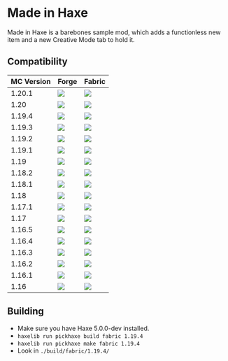 # Made in Haxe

Made in Haxe is a barebones sample mod, which adds a functionless new item and a new Creative Mode tab to hold it.


## Compatibility

MC Version | Forge | Fabric
---|---|---
1.20.1 | ![](https://byob.yarr.is/EliteMasterEric/Pickhaxe-Samples/build-madeinhaxe-forge-1.20.1_develop) | ![](https://byob.yarr.is/EliteMasterEric/Pickhaxe-Samples/build-madeinhaxe-fabric-1.20.1_develop)
1.20 | ![](https://byob.yarr.is/EliteMasterEric/Pickhaxe-Samples/build-madeinhaxe-forge-1.20_develop) | ![](https://byob.yarr.is/EliteMasterEric/Pickhaxe-Samples/build-madeinhaxe-fabric-1.20_develop)
1.19.4 | ![](https://byob.yarr.is/EliteMasterEric/Pickhaxe-Samples/build-madeinhaxe-forge-1.19.4_develop) | ![](https://byob.yarr.is/EliteMasterEric/Pickhaxe-Samples/build-madeinhaxe-fabric-1.19.4_develop)
1.19.3 | ![](https://byob.yarr.is/EliteMasterEric/Pickhaxe-Samples/build-madeinhaxe-forge-1.19.3_develop) | ![](https://byob.yarr.is/EliteMasterEric/Pickhaxe-Samples/build-madeinhaxe-fabric-1.19.3_develop)
1.19.2 | ![](https://byob.yarr.is/EliteMasterEric/Pickhaxe-Samples/build-madeinhaxe-forge-1.19.2_develop) | ![](https://byob.yarr.is/EliteMasterEric/Pickhaxe-Samples/build-madeinhaxe-fabric-1.19.2_develop)
1.19.1 | ![](https://byob.yarr.is/EliteMasterEric/Pickhaxe-Samples/build-madeinhaxe-forge-1.19.1_develop) | ![](https://byob.yarr.is/EliteMasterEric/Pickhaxe-Samples/build-madeinhaxe-fabric-1.19.1_develop)
1.19 | ![](https://byob.yarr.is/EliteMasterEric/Pickhaxe-Samples/build-madeinhaxe-forge-1.19_develop) | ![](https://byob.yarr.is/EliteMasterEric/Pickhaxe-Samples/build-madeinhaxe-fabric-1.19_develop)
1.18.2 | ![](https://byob.yarr.is/EliteMasterEric/Pickhaxe-Samples/build-madeinhaxe-forge-1.18.2_develop) | ![](https://byob.yarr.is/EliteMasterEric/Pickhaxe-Samples/build-madeinhaxe-fabric-1.18.2_develop)
1.18.1 | ![](https://byob.yarr.is/EliteMasterEric/Pickhaxe-Samples/build-madeinhaxe-forge-1.18.1_develop) | ![](https://byob.yarr.is/EliteMasterEric/Pickhaxe-Samples/build-madeinhaxe-fabric-1.18.1_develop)
1.18 | ![](https://byob.yarr.is/EliteMasterEric/Pickhaxe-Samples/build-madeinhaxe-forge-1.18_develop) | ![](https://byob.yarr.is/EliteMasterEric/Pickhaxe-Samples/build-madeinhaxe-fabric-1.18_develop)
1.17.1 | ![](https://byob.yarr.is/EliteMasterEric/Pickhaxe-Samples/build-madeinhaxe-forge-1.17.1_develop) | ![](https://byob.yarr.is/EliteMasterEric/Pickhaxe-Samples/build-madeinhaxe-fabric-1.17.1_develop)
1.17 | ![](https://byob.yarr.is/EliteMasterEric/Pickhaxe-Samples/build-madeinhaxe-forge-1.17_develop) | ![](https://byob.yarr.is/EliteMasterEric/Pickhaxe-Samples/build-madeinhaxe-fabric-1.17_develop)
1.16.5 | ![](https://byob.yarr.is/EliteMasterEric/Pickhaxe-Samples/build-madeinhaxe-forge-1.16.5_develop) | ![](https://byob.yarr.is/EliteMasterEric/Pickhaxe-Samples/build-madeinhaxe-fabric-1.16.5_develop)
1.16.4 | ![](https://byob.yarr.is/EliteMasterEric/Pickhaxe-Samples/build-madeinhaxe-forge-1.16.4_develop) | ![](https://byob.yarr.is/EliteMasterEric/Pickhaxe-Samples/build-madeinhaxe-fabric-1.16.4_develop)
1.16.3 | ![](https://byob.yarr.is/EliteMasterEric/Pickhaxe-Samples/build-madeinhaxe-forge-1.16.3_develop) | ![](https://byob.yarr.is/EliteMasterEric/Pickhaxe-Samples/build-madeinhaxe-fabric-1.16.3_develop)
1.16.2 | ![](https://byob.yarr.is/EliteMasterEric/Pickhaxe-Samples/build-madeinhaxe-forge-1.16.2_develop) | ![](https://byob.yarr.is/EliteMasterEric/Pickhaxe-Samples/build-madeinhaxe-fabric-1.16.2_develop)
1.16.1 | ![](https://byob.yarr.is/EliteMasterEric/Pickhaxe-Samples/build-madeinhaxe-forge-1.16.1_develop) | ![](https://byob.yarr.is/EliteMasterEric/Pickhaxe-Samples/build-madeinhaxe-fabric-1.16.1_develop)
1.16 | ![](https://byob.yarr.is/EliteMasterEric/Pickhaxe-Samples/build-madeinhaxe-forge-1.16_develop) | ![](https://byob.yarr.is/EliteMasterEric/Pickhaxe-Samples/build-madeinhaxe-fabric-1.16_develop)

## Building

- Make sure you have Haxe 5.0.0-dev installed.
- `haxelib run pickhaxe build fabric 1.19.4`
- `haxelib run pickhaxe make fabric 1.19.4`
- Look in `./build/fabric/1.19.4/`
